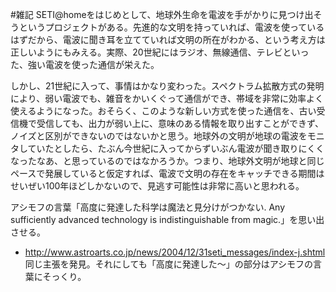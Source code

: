 #雑記
SETI@homeをはじめとして、地球外生命を電波を手がかりに見つけ出そうというプロジェクトがある。先進的な文明を持っていれば、電波を使っているはずだから、電波に聞き耳を立てていれば文明の所在がわかる、という考え方は正しいようにもみえる。実際、20世紀にはラジオ、無線通信、テレビといった、強い電波を使った通信が栄えた。

しかし、21世紀に入って、事情はかなり変わった。スペクトラム拡散方式の発明により、弱い電波でも、雑音をかいくぐって通信ができ、帯域を非常に効率よく使えるようになった。おそらく、このような新しい方式を使った通信を、古い受信機で受信しても、出力が弱い上に、意味のある情報を取り出すことができず、ノイズと区別ができないのではないかと思う。地球外の文明が地球の電波をモニタしていたとしたら、たぶん今世紀に入ってからずいぶん電波が聞き取りにくくなったなあ、と思っているのではなかろうか。つまり、地球外文明が地球と同じペースで発展していると仮定すれば、電波で文明の存在をキャッチできる期間はせいぜい100年ほどしかないので、見逃す可能性は非常に高いと思われる。

アシモフの言葉「高度に発達した科学は魔法と見分けがつかない. Any sufficiently advanced technology is indistinguishable from magic.」を思い出させる。
* http://www.astroarts.co.jp/news/2004/12/31seti_messages/index-j.shtml 同じ主張を発見。それにしても「高度に発達した〜」の部分はアシモフの言葉にそっくり。
<!--  -->


